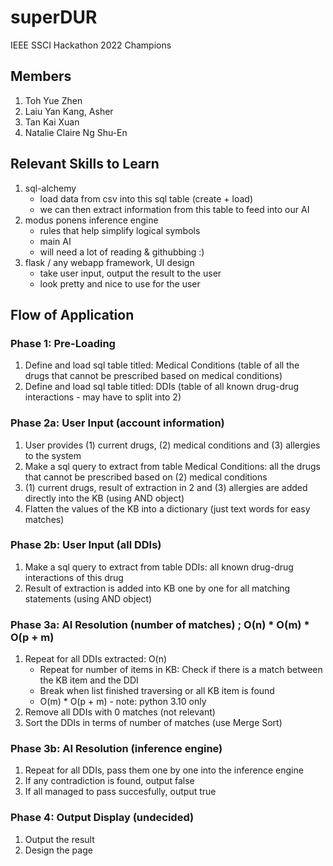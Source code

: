 # superDUR
IEEE SSCI Hackathon 2022 Champions

## Members
1. Toh Yue Zhen
2. Laiu Yan Kang, Asher
3. Tan Kai Xuan
4. Natalie Claire Ng Shu-En

## Relevant Skills to Learn
1. sql-alchemy 
    * load data from csv into this sql table (create + load)
    * we can then extract information from this table to feed into our AI
2. modus ponens inference engine 
    * rules that help simplify logical symbols
    * main AI
    * will need a lot of reading & githubbing :)
3. flask / any webapp framework, UI design
    * take user input, output the result to the user
    * look pretty and nice to use for the user

## Flow of Application

### Phase 1: Pre-Loading
1. Define and load sql table titled: Medical Conditions (table of all the drugs that cannot be prescribed based on medical conditions)
2. Define and load sql table titled: DDIs (table of all known drug-drug interactions - may have to split into 2)

### Phase 2a: User Input (account information)
1. User provides (1) current drugs, (2) medical conditions and (3) allergies to the system
2. Make a sql query to extract from table Medical Conditions: all the drugs that cannot be prescribed based on (2) medical conditions
3. (1) current drugs, result of extraction in 2 and (3) allergies are added directly into the KB (using AND object)
4. Flatten the values of the KB into a dictionary (just text words for easy matches)

### Phase 2b: User Input (all DDIs)
1. Make a sql query to extract from table DDIs: all known drug-drug interactions of this drug
2. Result of extraction is added into KB one by one for all matching statements (using AND object)

### Phase 3a: AI Resolution (number of matches) ; O(n) * O(m) * O(p + m)
1. Repeat for all DDIs extracted: O(n)
    * Repeat for number of items in KB: Check if there is a match between the KB item and the DDI 
    * Break when list finished traversing or all KB item is found
    * O(m) * O(p + m) - note: python 3.10 only
2. Remove all DDIs with 0 matches (not relevant)
3. Sort the DDIs in terms of number of matches (use Merge Sort) 

### Phase 3b: AI Resolution (inference engine)
1. Repeat for all DDIs, pass them one by one into the inference engine
2. If any contradiction is found, output false
3. If all managed to pass succesfully, output true

### Phase 4: Output Display (undecided)
1. Output the result
2. Design the page